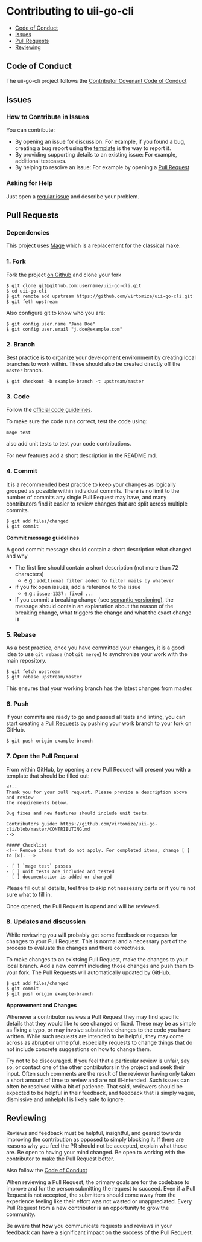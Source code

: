 # Contributing to uii-go-cli

- [Code of Conduct](#code-of-conduct)
- [Issues](#issues)
- [Pull Requests](#pull-requests)
- [Reviewing](#reviewing)

## Code of Conduct

The uii-go-cli project follows the [Contributor Covenant Code of Conduct](https://github.com/virtomize/uii-go-cli/blob/master/CODE_OF_CONDUCT.md)

## Issues

### How to Contribute in Issues

You can contribute:

- By opening an issue for discussion: For example, if you found a bug, creating a bug report using the [template](https://github.com/virtomize/uii-go-cli/blob/master/.github/ISSUE_TEMPLATE/bug_report.md) is the way to report it.
- By providing supporting details to an existing issue: For example, additional testcases.
- By helping to resolve an issue: For example by opening a [Pull Request](https://github.com/virtomize/uii-go-cli/pulls)

### Asking for Help

Just open a [regular issue](https://github.com/virtomize/uii-go-cli/issues/new) and describe your problem.

## Pull Requests

### Dependencies

This project uses [Mage](https://magefile.org/) which is a replacement for the classical make.

### 1. Fork 

Fork the project [on Github](https://github.com/virtomize/uii-go-cli/) and clone your fork

```
$ git clone git@github.com:username/uii-go-cli.git
$ cd uii-go-cli
$ git remote add upstream https://github.com/virtomize/uii-go-cli.git
$ git feth upstream
```

Also configure git to know who you are:

```
$ git config user.name "Jane Doe"
$ git config user.email "j.doe@example.com"
```

### 2. Branch

Best practice is to organize your development environment by creating local branches to work within.
These should also be created directly off the `master` branch.

```
$ git checkout -b example-branch -t upstream/master
```

### 3. Code

Follow the [official code guidelines](https://golang.org/doc/effective_go.html).

To make sure the code runs correct, test the code using:

```
mage test
```

also add unit tests to test your code contributions.

For new features add a short description in the README.md.

### 4. Commit

It is a recommended best practice to keep your changes as logically grouped as possible within individual commits. 
There is no limit to the number of commits any single Pull Request may have, and many contributors find it easier to review changes that are split across multiple commits.

```
$ git add files/changed
$ git commit
```

**Commit message guidelines**

A good commit message should contain a short description what changed and why

- The first line should contain a short description (not more than 72 characters)
  - e.g.: `additional filter added to filter mails by whatever`
- if you fix open issues, add a reference to the issue
  - e.g.: `issue-1337: fixed ...`
- if you commit a breaking change (see [semantic versioning](https://semver.org/)), the message should contain an explanation about the reason of the breaking change, what triggers the change and what the exact change is

### 5. Rebase

As a best practice, once you have committed your changes, it is a good idea to use `git rebase` (not `git merge`) to synchronize your work with the main repository.

```
$ git fetch upstream
$ git rebase upstream/master
```

This ensures that your working branch has the latest changes from master.

### 6. Push

If your commits are ready to go and passed all tests and linting, you can start creating a [Pull Requests](https://github.com/virtomize/uii-go-cli/pulls) by pushing your work branch to your fork on GitHub.

```
$ git push origin example-branch
```

### 7. Open the Pull Request

From within GitHub, by opening a new Pull Request will present you with a template that should be filled out:

```
<!--
Thank you for your pull request. Please provide a description above and review
the requirements below.

Bug fixes and new features should include unit tests.

Contributors guide: https://github.com/virtomize/uii-go-cli/blob/master/CONTRIBUTING.md
-->

##### Checklist
<!-- Remove items that do not apply. For completed items, change [ ] to [x]. -->

- [ ] `mage test` passes
- [ ] unit tests are included and tested
- [ ] documentation is added or changed
```

Please fill out all details, feel free to skip not nessesary parts or if you're not sure what to fill in.

Once opened, the Pull Request is opend and will be reviewed.

### 8. Updates and discussion

While reviewing you will probably get some feedback or requests for changes to your Pull Request. This is normal and a necessary part of the process to evaluate the changes and there correctness. 

To make changes to an existsing Pull Request, make the changes to your local branch.
Add a new commit including those changes and push them to your fork.
The Pull Requests will automatically updated by GitHub.

```
$ git add files/changed
$ git commit
$ git push origin example-branch
```
**Approvement and Changes**

Whenever a contributor reviews a Pull Request they may find specific details that they would like to see changed or fixed. 
These may be as simple as fixing a typo, or may involve substantive changes to the code you have written. 
While such requests are intended to be helpful, they may come across as abrupt or unhelpful, especially requests to change things that do not include concrete suggestions on how to change them.

Try not to be discouraged. 
If you feel that a particular review is unfair, say so, or contact one of the other contributors in the project and seek their input. 
Often such comments are the result of the reviewer having only taken a short amount of time to review and are not ill-intended.
Such issues can often be resolved with a bit of patience. 
That said, reviewers should be expected to be helpful in their feedback, and feedback that is simply vague, dismissive and unhelpful is likely safe to ignore.

## Reviewing

Reviews and feedback must be helpful, insightful, and geared towards improving the contribution as opposed to simply blocking it.
If there are reasons why you feel the PR should not be accepted, explain what those are. 
Be open to having your mind changed. 
Be open to working with the contributor to make the Pull Request better.

Also follow the [Code of Conduct](https://github.com/virtomize/uii-go-cli/blob/master/CODE_OF_CONDUCT.md)

When reviewing a Pull Request, the primary goals are for the codebase to improve and for the person submitting the request to succeed. 
Even if a Pull Request is not accepted, the submitters should come away from the experience feeling like their effort was not wasted or unappreciated. 
Every Pull Request from a new contributor is an opportunity to grow the community.

Be aware that **how** you communicate requests and reviews in your feedback can have a significant impact on the success of the Pull Request.

